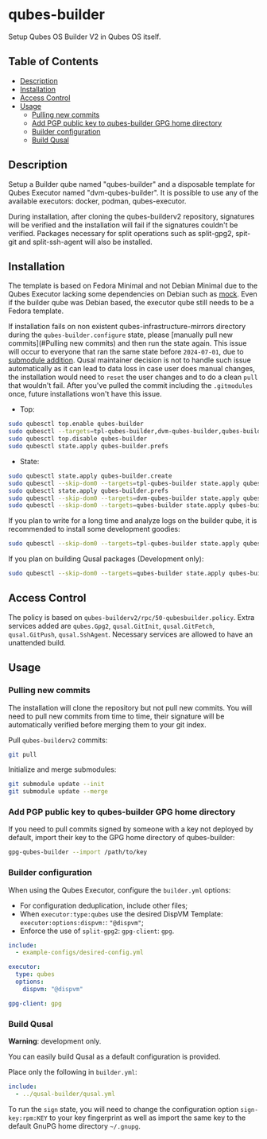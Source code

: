 # qubes-builder

Setup Qubes OS Builder V2 in Qubes OS itself.

## Table of Contents

*   [Description](#description)
*   [Installation](#installation)
*   [Access Control](#access-control)
*   [Usage](#usage)
    *   [Pulling new commits](#pulling-new-commits)
    *   [Add PGP public key to qubes-builder GPG home directory](#add-pgp-public-key-to-qubes-builder-gpg-home-directory)
    *   [Builder configuration](#builder-configuration)
    *   [Build Qusal](#build-qusal)

## Description

Setup a Builder qube named "qubes-builder" and a disposable template for Qubes
Executor named "dvm-qubes-builder". It is possible to use any of the available
executors: docker, podman, qubes-executor.

During installation, after cloning the qubes-builderv2 repository, signatures
will be verified and the installation will fail if the signatures couldn't be
verified. Packages necessary for split operations such as split-gpg2, spit-git
and split-ssh-agent will also be installed.

## Installation

The template is based on Fedora Minimal and not Debian Minimal due to the
Qubes Executor lacking some dependencies on Debian such as
[mock](https://bugs.debian.org/cgi-bin/bugreport.cgi?bug=1025460). Even if the
builder qube was Debian based, the executor qube still needs to be a Fedora
template.

<!-- TODO: remove after 1 month: 2024-08-4 -->
If installation fails on non existent qubes-infrastructure-mirrors directory
during the `qubes-builder.configure` state, please
[manually pull new commits](#Pulling new commits) and then run the state
again. This issue will occur to everyone that ran the same state before
`2024-07-01`, due to [submodule addition](https://github.com/QubesOS/qubes-builderv2/commit/bc6d9a9954d985d2be3ec76ce86d44fea13d345b).
Qusal maintainer decision is not to handle such issue automatically as it
can lead to data loss in case user does manual changes, the installation would
need to `reset` the user changes and to do a clean `pull` that wouldn't fail.
After you've pulled the commit including the `.gitmodules` once, future
installations won't have this issue.

*   Top:

```sh
sudo qubesctl top.enable qubes-builder
sudo qubesctl --targets=tpl-qubes-builder,dvm-qubes-builder,qubes-builder state.apply
sudo qubesctl top.disable qubes-builder
sudo qubesctl state.apply qubes-builder.prefs
```

*   State:

<!-- pkg:begin:post-install -->

```sh
sudo qubesctl state.apply qubes-builder.create
sudo qubesctl --skip-dom0 --targets=tpl-qubes-builder state.apply qubes-builder.install
sudo qubesctl state.apply qubes-builder.prefs
sudo qubesctl --skip-dom0 --targets=dvm-qubes-builder state.apply qubes-builder.configure-qubes-executor
sudo qubesctl --skip-dom0 --targets=qubes-builder state.apply qubes-builder.configure
```

<!-- pkg:end:post-install -->

If you plan to write for a long time and analyze logs on the builder qube, it
is recommended to install some development goodies:

```sh
sudo qubesctl --skip-dom0 --targets=tpl-qubes-builder state.apply qubes-builder.install-dev
```

If you plan on building Qusal packages (Development only):

```sh
sudo qubesctl --skip-dom0 --targets=qubes-builder state.apply qubes-builder.configure-qusal
```

## Access Control

The policy is based on `qubes-builderv2/rpc/50-qubesbuilder.policy`.
Extra services added are `qubes.Gpg2`, `qusal.GitInit`, `qusal.GitFetch`,
`qusal.GitPush`, `qusal.SshAgent`. Necessary services are allowed to have an
unattended build.

## Usage

### Pulling new commits

The installation will clone the repository but not pull new commits. You will
need to pull new commits from time to time, their signature will be
automatically verified before merging them to your git index.

Pull `qubes-builderv2` commits:

```sh
git pull
```

Initialize and merge submodules:

```sh
git submodule update --init
git submodule update --merge
```

### Add PGP public key to qubes-builder GPG home directory

If you need to pull commits signed by someone with a key not deployed by
default, import their key to the GPG home directory of qubes-builder:

```sh
gpg-qubes-builder --import /path/to/key
```

### Builder configuration

When using the Qubes Executor, configure the `builder.yml` options:

*   For configuration deduplication, include other files;
*   When `executor:type:qubes` use the desired DispVM Template:
    `executor:options:dispvm:`: `"@dispvm"`;
*   Enforce the use of `split-gpg2`: `gpg-client`: `gpg`.

```yaml
include:
  - example-configs/desired-config.yml

executor:
  type: qubes
  options:
    dispvm: "@dispvm"

gpg-client: gpg
```

### Build Qusal

**Warning**: development only.

You can easily build Qusal as a default configuration is provided.

Place only the following in `builder.yml`:

```yaml
include:
  - ../qusal-builder/qusal.yml
```

To run the `sign` state, you will need to change the configuration option
`sign-key:rpm:KEY` to your key fingerprint as well as import the same key to
the default GnuPG home directory `~/.gnupg`.

